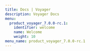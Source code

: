 ```yaml
---
title: Docs | Voyager
description: Voyager Docs
menu:
  product_voyager_7.0.0-rc.1:
    identifier: welcome
    name: Welcome
    weight: 10
menu_name: product_voyager_7.0.0-rc.1
---
```

